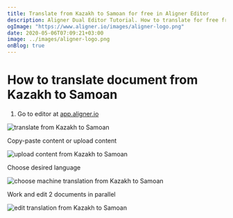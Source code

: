 ```yaml
---
title: Translate from Kazakh to Samoan for free in Aligner Editor
description: Aligner Dual Editor Tutorial. How to translate for free from Kazakh to Samoan. Aligner is multilingual document management platform. 
ogImage: "https://www.aligner.io/images/aligner-logo.png"
date: 2020-05-06T07:09:21+03:00
image: ../images/aligner-logo.png
onBlog: true
---
```


# How to translate document from Kazakh to Samoan

1. Go to editor at [app.aligner.io](https://app.aligner.io "Aligner App web page")

![translate from Kazakh to Samoan](../aligner-blank-editor.png "translate from Kazakh to Samoan")

Copy-paste content or upload content

![upload content from Kazakh to Samoan](../aligner-uploaded-document.png "upload content from Kazakh to Samoan")

Choose desired language

![choose machine translation from Kazakh to Samoan](../aligner-language-dropdown.png "choose machine translation from Kazakh to Samoan")

Work and edit 2 documents in parallel

![edit translation from Kazakh to Samoan](../aligner-double-sitded-editor.png "edit translation from Kazakh to Samoan")

